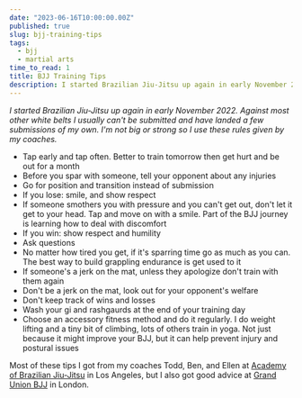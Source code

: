 ```yaml
---
date: "2023-06-16T10:00:00.00Z"
published: true
slug: bjj-training-tips
tags:
  - bjj
  - martial arts
time_to_read: 1
title: BJJ Training Tips
description: I started Brazilian Jiu-Jitsu up again in early November 2022. Against most other white belts I usually can't be submitted and have landed a few submissions of my own. I'm not big or strong so I use these rules given by my coaches.
---
```


*I started Brazilian Jiu-Jitsu up again in early November 2022. Against most other white belts I usually can't be submitted and have landed a few submissions of my own. I'm not big or strong so I use these rules given by my coaches.*

- Tap early and tap often. Better to train tomorrow then get hurt and be out for a month
- Before you spar with someone, tell your opponent about any injuries
- Go for position and transition instead of submission
- If you lose: smile, and show respect
- If someone smothers you with pressure and you can't get out, don't let it get to your head. Tap and move on with a smile. Part of the BJJ journey is learning how to deal with discomfort 
- If you win: show respect and humility
- Ask questions
- No matter how tired you get, if it's sparring time go as much as you can. The best way to build grappling endurance is get used to it
- If someone's a jerk on the mat, unless they apologize don't train with them again
- Don't be a jerk on the mat, look out for your opponent's welfare
- Don't keep track of wins and losses
- Wash your gi and rashgaurds at the end of your training day
- Choose an accessory fitness method and do it regularly. I do weight lifting and a tiny bit of climbing, lots of others train in yoga. Not just because it might improve your BJJ, but it can help prevent injury and postural issues

Most of these tips I got from my coaches Todd, Ben, and Ellen at [Academy of Brazilian Jiu-Jitsu](https://academyofbrazilianjiujitsu.com/) in Los Angeles, but I also got good advice at [Grand Union BJJ](https://grandunionbjj.com/) in London.
